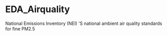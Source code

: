 # EDA_Airquality
 National Emissions Inventory (NEI) 'S  national ambient air quality standards for fine PM2.5
